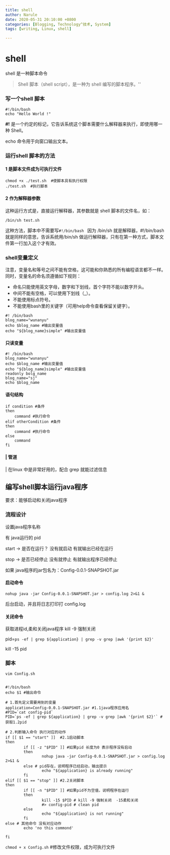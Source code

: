 ```yaml
---
title: shell 
author: Narule
date: 2020-05-31 20:10:00 +0800
categories: [Blogging, Technology^技术, System]
tags: [writing, Linux, shell]

---
```




# shell 

shell 是一种脚本命令

> Shell 脚本（shell script），是一种为 shell 编写的脚本程序。''



### 写一个shell 脚本

```shell
#!/bin/bash 
echo "Hello World !"
```

**#!** 是一个约定的标记，它告诉系统这个脚本需要什么解释器来执行，即使用哪一种 Shell。

echo 命令用于向窗口输出文本。



### 运行shell 脚本的方法

#### 1 是脚本文件成为可执行文件

```shell
chmod +x ./test.sh  #使脚本具有执行权限
./test.sh  #执行脚本
```



#### 2 作为解释器参数

这种运行方式是，直接运行解释器，其参数就是 shell 脚本的文件名，如：

```shell
/bin/sh test.sh
```

这种方法，脚本中不需要写`#!/bin/bash `  因为 /bin/sh 就是解释器，#!/bin/bash 就是同样的意思，告诉系统用/bin/sh 做运行解释器，只有在第一种方式，脚本文件第一行加入这个才有效。



### shell变量定义

注意，变量名和等号之间不能有空格，这可能和你熟悉的所有编程语言都不一样。同时，变量名的命名须遵循如下规则：

- 命名只能使用英文字母，数字和下划线，首个字符不能以数字开头。
- 中间不能有空格，可以使用下划线（_）。
- 不能使用标点符号。
- 不能使用bash里的关键字（可用help命令查看保留关键字）。

```shell
#! /bin/bash
blog_name="wunanyu"
echo $blog_name #输出变量值
echo "${blog_name}simple" #输出变量值
```



#### 只读变量

```shell
#! /bin/bash
blog_name="wunanyu"
echo $blog_name #输出变量值
echo "${blog_name}simple" #输出变量值
readonly bolg_name
blog_name="sj"
echo $blog_name
```



#### 语句结构

```shell
if condition #条件
then 
	command #执行命令
elif otherCondition #条件
then
	command #执行命令
else
	command
fi
```



####  | 管道

| 在linux 中是非常好用的，配合 grep 就能过滤信息 



## 编写shell脚本运行java程序

要求：能够启动和关闭java程序

### 流程设计

设置java程序名称

有 java运行的 pid

start -> 是否在运行？ 没有就启动 有就输出已经在运行

stop -> 是否已经停止 没有就停止 有就输出程序已经停止

如果 java程序的jar包名为：Config-0.0.1-SNAPSHOT.jar

#### 启动命令

 `nohup java -jar Config-0.0.1-SNAPSHOT.jar > config.log 2>&1 &`

后台启动，并且将日志打印打 config.log 

#### 关闭命令

获取进程id,柔和关闭java程序  kill -9 强制关闭

pid=`ps -ef | grep ${application} | grep -v grep |awk '{print $2}'`

kill -15 pid



### 脚本

`vim Config.sh`

```shell

#!/bin/bash
echo $1 #输出命令

# 1.首先定义需要用到的变量
application=Config-0.0.1-SNAPSHOT.jar #1.1java程序应用名
#PID=`cat config-pid`
PID=`ps -ef | grep ${application} | grep -v grep |awk '{print $2}'` #获取1.2pid

# 2.判断输入命令 执行对应的动作
if [[ $1 == "start" ]]  #2.1启动脚本
then
        if [[ -z "$PID" ]] #如果pid 长度为0 表示程序没有启动
        then
                nohup java -jar Config-0.0.1-SNAPSHOT.jar > config.log 2>&1 &
        else # pid存在，说明程序已经启动，输出提示
                echo "${application} is already running"
        fi
elif [[ $1 == "stop" ]] #2.2关闭脚本
then
        if [[ -n "$PID" ]] #如果pid不为空值，说明程序在运行
        then
                kill -15 $PID # kill -9 强制关闭  -15柔和关闭
                #> config-pid # clean pid
        else
                echo "${application} is not running"
        fi
else # 其他命令 没有对应动作
        echo 'no this commond'

fi
```



`chmod + x Config.sh`  #修改文件权限，成为可执行文件

